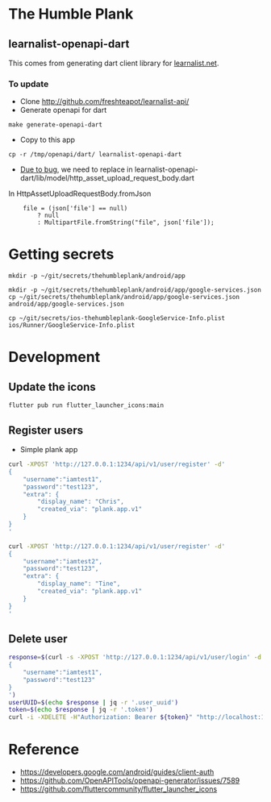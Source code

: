 # The Humble Plank


## learnalist-openapi-dart
This comes from generating dart client library for [learnalist.net](https://github.com/freshteapot/learnalist-api).

### To update
- Clone http://github.com/freshteapot/learnalist-api/
- Generate openapi for dart
```
make generate-openapi-dart
```
- Copy to this app
```
cp -r /tmp/openapi/dart/ learnalist-openapi-dart
```

- [Due to bug](https://github.com/OpenAPITools/openapi-generator/issues/7589), we need to replace in learnalist-openapi-dart/lib/model/http_asset_upload_request_body.dart

In   HttpAssetUploadRequestBody.fromJson
```
    file = (json['file'] == null)
        ? null
        : MultipartFile.fromString("file", json['file']);
```

# Getting secrets
```
mkdir -p ~/git/secrets/thehumbleplank/android/app
```

```
mkdir -p ~/git/secrets/thehumbleplank/android/app/google-services.json
cp ~/git/secrets/thehumbleplank/android/app/google-services.json android/app/google-services.json
```

```
cp ~/git/secrets/ios-thehumbleplank-GoogleService-Info.plist ios/Runner/GoogleService-Info.plist
```

# Development

## Update the icons
```
flutter pub run flutter_launcher_icons:main
```

## Register users
- Simple plank app

```sh
curl -XPOST 'http://127.0.0.1:1234/api/v1/user/register' -d'
{
    "username":"iamtest1",
    "password":"test123",
    "extra": {
        "display_name": "Chris",
        "created_via": "plank.app.v1"
    }
}
'

curl -XPOST 'http://127.0.0.1:1234/api/v1/user/register' -d'
{
    "username":"iamtest2",
    "password":"test123",
    "extra": {
        "display_name": "Tine",
        "created_via": "plank.app.v1"
    }
}
'

```

## Delete user
```sh
response=$(curl -s -XPOST 'http://127.0.0.1:1234/api/v1/user/login' -d'
{
    "username":"iamtest1",
    "password":"test123"
}
')
userUUID=$(echo $response | jq -r '.user_uuid')
token=$(echo $response | jq -r '.token')
curl -i -XDELETE -H"Authorization: Bearer ${token}" "http://localhost:1234/api/v1/user/${userUUID}"
```







# Reference
- https://developers.google.com/android/guides/client-auth
- https://github.com/OpenAPITools/openapi-generator/issues/7589
- https://github.com/fluttercommunity/flutter_launcher_icons
